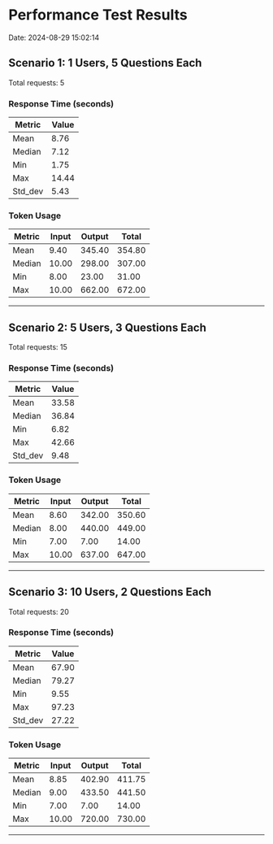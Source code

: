 # Performance Test Results

Date: 2024-08-29 15:02:14

## Scenario 1: 1 Users, 5 Questions Each

Total requests: 5

### Response Time (seconds)

| Metric | Value |
|--------|-------|
| Mean | 8.76 |
| Median | 7.12 |
| Min | 1.75 |
| Max | 14.44 |
| Std_dev | 5.43 |

### Token Usage

| Metric | Input | Output | Total |
|--------|-------|--------|-------|
| Mean | 9.40 | 345.40 | 354.80 |
| Median | 10.00 | 298.00 | 307.00 |
| Min | 8.00 | 23.00 | 31.00 |
| Max | 10.00 | 662.00 | 672.00 |

---

## Scenario 2: 5 Users, 3 Questions Each

Total requests: 15

### Response Time (seconds)

| Metric | Value |
|--------|-------|
| Mean | 33.58 |
| Median | 36.84 |
| Min | 6.82 |
| Max | 42.66 |
| Std_dev | 9.48 |

### Token Usage

| Metric | Input | Output | Total |
|--------|-------|--------|-------|
| Mean | 8.60 | 342.00 | 350.60 |
| Median | 8.00 | 440.00 | 449.00 |
| Min | 7.00 | 7.00 | 14.00 |
| Max | 10.00 | 637.00 | 647.00 |

---

## Scenario 3: 10 Users, 2 Questions Each

Total requests: 20

### Response Time (seconds)

| Metric | Value |
|--------|-------|
| Mean | 67.90 |
| Median | 79.27 |
| Min | 9.55 |
| Max | 97.23 |
| Std_dev | 27.22 |

### Token Usage

| Metric | Input | Output | Total |
|--------|-------|--------|-------|
| Mean | 8.85 | 402.90 | 411.75 |
| Median | 9.00 | 433.50 | 441.50 |
| Min | 7.00 | 7.00 | 14.00 |
| Max | 10.00 | 720.00 | 730.00 |

---

